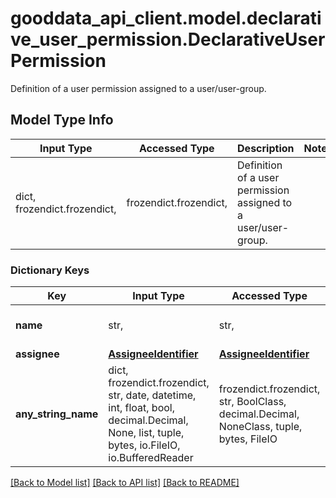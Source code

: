 # gooddata_api_client.model.declarative_user_permission.DeclarativeUserPermission

Definition of a user permission assigned to a user/user-group.

## Model Type Info
Input Type | Accessed Type | Description | Notes
------------ | ------------- | ------------- | -------------
dict, frozendict.frozendict,  | frozendict.frozendict,  | Definition of a user permission assigned to a user/user-group. | 

### Dictionary Keys
Key | Input Type | Accessed Type | Description | Notes
------------ | ------------- | ------------- | ------------- | -------------
**name** | str,  | str,  | Permission name. | must be one of ["SEE", ] 
**assignee** | [**AssigneeIdentifier**](AssigneeIdentifier.md) | [**AssigneeIdentifier**](AssigneeIdentifier.md) |  | 
**any_string_name** | dict, frozendict.frozendict, str, date, datetime, int, float, bool, decimal.Decimal, None, list, tuple, bytes, io.FileIO, io.BufferedReader | frozendict.frozendict, str, BoolClass, decimal.Decimal, NoneClass, tuple, bytes, FileIO | any string name can be used but the value must be the correct type | [optional]

[[Back to Model list]](../../README.md#documentation-for-models) [[Back to API list]](../../README.md#documentation-for-api-endpoints) [[Back to README]](../../README.md)

